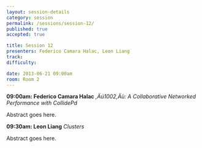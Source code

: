 ```yaml
---
layout: session-details
category: session
permalink: /sessions/session-12/
published: true
accepted: true

title: Session 12
presenters: Federico Camara Halac, Leon Liang
track:
difficulty:

date: 2013-06-21 09:00am
room: Room 2
---
```


**09:00am: Federico Camara Halac**
_,Äú1002,Äù: A Collaborative Networked Performance with CollidePd_

Abstract goes here.

**09:30am: Leon Liang**
_Clusters_

Abstract goes here.
